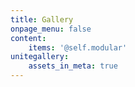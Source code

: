 ```yaml
---
title: Gallery
onpage_menu: false
content:
    items: '@self.modular'
unitegallery:
    assets_in_meta: true
---
```


